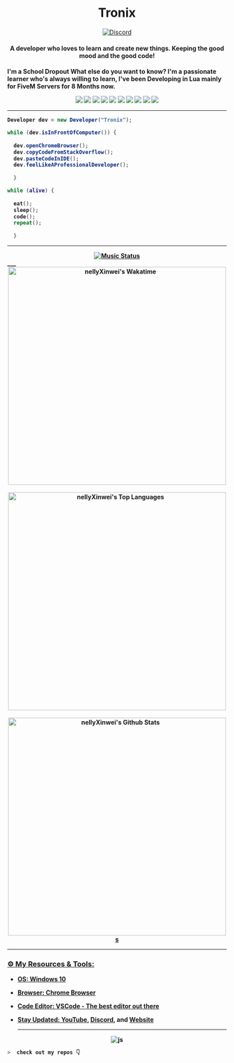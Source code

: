 <h1 align="center">Tronix</h1>
<p align="center">
<a href="https://discord.gg/hJfBUFJDed"><img src="https://img.shields.io/static/v1?logo=discord&label=&message=Discord&color=36393f&style=flat-square" alt="Discord"></a>

</p>

<h4 align="center">A developer who loves to learn and create new things. Keeping the good mood and the good code!<h4/>

I'm a School Dropout What else do you want to know?
I'm a passionate learner who's always willing to learn, I've been Developing in Lua mainly for FiveM Servers for 8 Months now.


	
	
<p align="center">
<img src="https://img.shields.io/badge/HTML5-E34F26?style=for-the-badge&logo=html5&logoColor=white" />
<img src="https://img.shields.io/badge/CSS3-1572B6?style=for-the-badge&logo=css3&logoColor=white" />
<img src="https://img.shields.io/badge/Javascript-323330?style=for-the-badge&logo=javascript&logoColor=F7DF1E" />
<img src="https://img.shields.io/badge/Node.js-43853D?style=for-the-badge&logo=node.js&logoColor=white" />
<img src="https://img.shields.io/badge/Express.js-404D59?style=for-the-badge" />
<img src="https://img.shields.io/badge/jQuery-0769AD?style=for-the-badge&logo=jquery&logoColor=white" />
<img src="https://img.shields.io/badge/Git-F05032?style=for-the-badge&logo=git&logoColor=white">
<img src="https://img.shields.io/badge/Sass-CC6699?style=for-the-badge&logo=sass&logoColor=white">
<img src="https://img.shields.io/badge/npm-CB3837?style=for-the-badge&logo=npm&logoColor=white">
<img src="https://img.shields.io/badge/Markdown-000000?style=for-the-badge&logo=markdown&logoColor=white">
</p>

---
	
	
	
	
```csharp
Developer dev = new Developer("Tronix");

while (dev.isInFrontOfComputer()) {
  
  dev.openChromeBrowser();
  dev.copyCodeFromStackOverflow();
  dev.pasteCodeInIDE();
  dev.feelLikeAProfessionalDeveloper();
  
  }
```
	
```lua
while (alive) {
	
  eat();
  sleep();
  code();
  repeat();
	
  }
```

___
<!-- START: MUSIC STATUS -->
<div align="center">
  <a href="https://nellyxinwei-spotify-readme-stats-2.vercel.app/api/now-playing?open">
  <img src="https://nellyxinwei-spotify-readme-stats-2.vercel.app/api/now-playing" alt="Music Status">
  </a>
</div>
<!-- END: MUSIC STATUS -->
___

  
<a  href="https://github.com/AxelTronix"> 
  
<!-- END: ABOUT ME  -->
<div align="center">
<!-- START: GITHUB STATUS -->
<img align="center" width="500px" src="https://github-readme-stats.vercel.app/api/wakatime?username=AxelTronix&layout=compact&langs_count=10&hide_title=true&hide_border=true&text_color=fff&bg_color=333399,333399,333399,833ab4,c13584,c13584" alt="nellyXinwei's Wakatime"/>

<br>
<br>

  <img align="center" width="500px"  src="https://github-readme-stats.vercel.app/api/top-langs?username=AxelTronix&layout=compact&text_color=fff&icon_color=fff&hide_border=true&hide_title=true&include_all_commits=true&langs_count=10&hide=python,html,css,powershell,shell&bg_color=833ab4,833ab4,c13584,f77737,f77737" alt="nellyXinwei's Top Languages"/>

<br>
<br>
  <img align="center" width="500px" src="https://github-readme-stats.vercel.app/api?username=AxelTronix&show_icons=true&bg_color=333399,833ab4,c13584,f77737&title_color=fff&text_color=fff&icon_color=fff&hide_border=true&hide_title=true&count_private=true&include_all_commits=true" alt="nellyXinwei's Github Stats"/>
s
<!-- END: GITHUB STATUS -->
</div>

---

### ⚙️ My Resources & Tools:

- OS: Windows 10
- Browser: Chrome Browser
- Code Editor: VSCode - The best editor out there
- Stay Updated: [YouTube](https://www.youtube.com/channel/UCWnpoFXHqyb3IsXwGfb7Tiw), [Discord]( discord.gg/4PDpp5WPkA), and [Website](https://tronix.website/)

	---
	
<p align="center">
	<img src="https://komarev.com/ghpvc/?username=AxelTronix&color=fb760b&label=Visitors" alt="js" />
</p>
	
```zsh
>  check out my repos 👇
```
